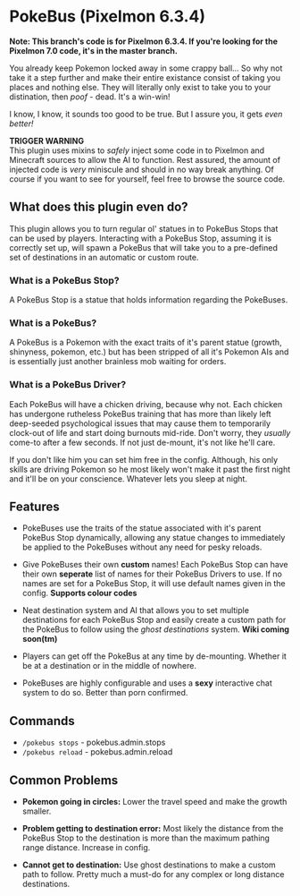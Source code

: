 # PokeBus (Pixelmon 6.3.4)

**Note: This branch's code is for Pixelmon 6.3.4. If you're looking for the Pixelmon 7.0 code, it's in the master branch.**

You already keep Pokemon locked away in some crappy ball... So why not take it a step further and make their entire existance consist of taking you places and nothing else. They will literally only exist to take you to your distination, then *poof* - dead. It's a win-win!

I know, I know, it sounds too good to be true. But I assure you, it gets *even better!*

**TRIGGER WARNING**  
This plugin uses mixins to *safely* inject some code in to Pixelmon and Minecraft sources to allow the AI to function.
Rest assured, the amount of injected code is *very* miniscule and should in no way break anything.
Of course if you want to see for yourself, feel free to browse the source code.

## What does this plugin even do?
This plugin allows you to turn regular ol' statues in to PokeBus Stops that can be used by players. Interacting with a PokeBus Stop, assuming it is correctly set up, will spawn a PokeBus that will take you to a pre-defined set of destinations in an automatic or custom route.

### What is a PokeBus Stop?
A PokeBus Stop is a statue that holds information regarding the PokeBuses.

### What is a PokeBus?
A PokeBus is a Pokemon with the exact traits of it's parent statue (growth, shinyness, pokemon, etc.) but has been stripped of all it's Pokemon AIs and is essentially just another brainless mob waiting for orders.

### What is a PokeBus Driver?
Each PokeBus will have a chicken driving, because why not. Each chicken has undergone rutheless PokeBus training that has more than likely left deep-seeded psychological issues that may cause them to temporarily clock-out of life and start doing burnouts mid-ride. Don't worry, they *usually* come-to after a few seconds. If not just de-mount, it's not like he'll care.

If you don't like him you can set him free in the config. Although, his only skills are driving Pokemon so he most likely won't make it past the first night and it'll be on your conscience. Whatever lets you sleep at night.

## Features
* PokeBuses use the traits of the statue associated with it's parent PokeBus Stop dynamically, allowing any statue changes to immediately be applied to the PokeBuses without any need for pesky reloads.

* Give PokeBuses their own **custom** names! Each PokeBus Stop can have their own **seperate** list of names for their PokeBus Drivers to use. If no names are set for a PokeBus Stop, it will use default names given in the config. **Supports colour codes**

* Neat destination system and AI that allows you to set multiple destinations for each PokeBus Stop and easily create a custom path for the PokeBus to follow using the *ghost destinations* system. **Wiki coming soon(tm)**

* Players can get off the PokeBus at any time by de-mounting. Whether it be at a destination or in the middle of nowhere. 

* PokeBuses are highly configurable and uses a **sexy** interactive chat system to do so. Better than porn confirmed.

## Commands
* `/pokebus stops` - pokebus.admin.stops
* `/pokebus reload` - pokebus.admin.reload

## Common Problems
* **Pokemon going in circles:** Lower the travel speed and make the growth smaller.  

* **Problem getting to destination error:** Most likely the distance from the PokeBus Stop to the destination is more than the maximum pathing range distance. Increase in config.  
* **Cannot get to destination:** Use ghost destinations to make a custom path to follow. Pretty much a must-do for any complex or long distance destinations.  
